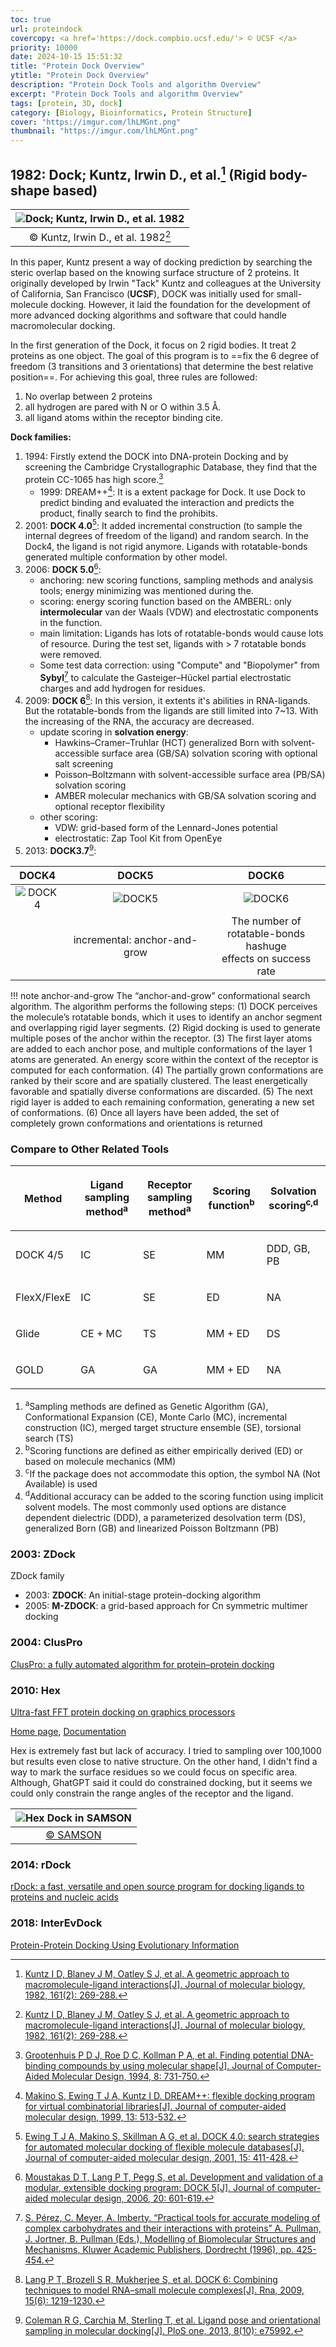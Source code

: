 ```yaml
---
toc: true
url: proteindock
covercopy: <a href='https://dock.compbio.ucsf.edu/'> © UCSF </a>
priority: 10000
date: 2024-10-15 15:51:32
title: "Protein Dock Overview"
ytitle: "Protein Dock Overview"
description: "Protein Dock Tools and algorithm Overview"
excerpt: "Protein Dock Tools and algorithm Overview"
tags: [protein, 3D, dock]
category: [Biology, Bioinformatics, Protein Structure]
cover: "https://imgur.com/lhLMGnt.png"
thumbnail: "https://imgur.com/lhLMGnt.png"
---
```



## 1982: Dock; Kuntz, Irwin D., et al.[^dock] (Rigid body-shape based)

|![Dock; Kuntz, Irwin D., et al. 1982](https://imgur.com/lsob6Ob.png)|
|:-:|
|© Kuntz, Irwin D., et al. 1982[^dock]|


In this paper, Kuntz present a way of docking prediction by searching the steric overlap based on the knowing surface structure of 2 proteins. It originally developed by Irwin "Tack" Kuntz and colleagues at the University of California, San Francisco (**UCSF**), DOCK was initially used for small-molecule docking. However, it laid the foundation for the development of more advanced docking algorithms and software that could handle macromolecular docking.

In the first generation of the Dock, it focus on 2 rigid bodies. It treat 2 proteins as one object. The goal of this program is to ==fix the 6 degree of freedom (3 transitions and 3 orientations) that determine the best relative position==. For achieving this goal, three rules are followed:
1. No overlap between 2 proteins
2. all hydrogen are pared with N or O within 3.5 Å. 
3. all ligand atoms within the receptor binding cite.



**Dock families:**
1. 1994: Firstly extend the DOCK into DNA-protein Docking and by screening the Cambridge Crystallographic Database, they find that the protein CC-1065 has high score.[^dock_dna]
    - 1999: DREAM++[^dream++]: It is a extent package for Dock. It use Dock to predict binding and evaluated the interaction and predicts the product, finally search to find the prohibits.
2. 2001: **DOCK 4.0**[^dock4]: It added incremental construction (to sample the internal degrees of freedom of the ligand) and random search. In the Dock4, the ligand is not rigid anymore. Ligands with rotatable-bonds generated multiple conformation by other model. 
3. 2006: **DOCK 5.0**[^dock5]:
    - anchoring: new scoring functions, sampling methods and analysis tools; energy minimizing was mentioned during the.
    - scoring: energy scoring function based on the AMBERL: only **intermolecular** van der Waals (VDW) and electrostatic components in the function. 
    - main limitation: Ligands has lots of rotatable-bonds would cause lots of resource. During the test set, ligands with > 7 rotatable bonds were removed.
    - Some test data correction: using "Compute" and "Biopolymer" from **Sybyl**[^Sybyl] to calculate the Gasteiger–Hückel partial electrostatic charges and add hydrogen for residues.
4. 2009: **DOCK 6**[^dock6]: In this version, it extents it's abilities in RNA-ligands. But the rotatable-bonds from the ligands are still limited into 7~13. With the increasing of the RNA, the accuracy are decreased.
    - update scoring in **solvation energy**:
        - Hawkins–Cramer–Truhlar (HCT) generalized Born with solvent-accessible surface area (GB/SA) solvation scoring with optional salt screening
        - Poisson–Boltzmann with solvent-accessible surface area (PB/SA) solvation scoring
        - AMBER molecular mechanics with GB/SA solvation scoring and optional receptor flexibility
    - other scoring:
        - VDW: grid-based form of the Lennard-Jones potential
        - electrostatic: Zap Tool Kit from OpenEye
5. 2013: **DOCK3.7**[^dock3]:


[^dock]: [Kuntz I D, Blaney J M, Oatley S J, et al. A geometric approach to macromolecule-ligand interactions[J]. Journal of molecular biology, 1982, 161(2): 269-288.](https://www.sciencedirect.com/science/article/pii/002228368290153X)
[^dock_dna]: [Grootenhuis P D J, Roe D C, Kollman P A, et al. Finding potential DNA-binding compounds by using molecular shape[J]. Journal of Computer-Aided Molecular Design, 1994, 8: 731-750.](https://link.springer.com/article/10.1007/BF00124018)
[^dream++]: [Makino S, Ewing T J A, Kuntz I D. DREAM++: flexible docking program for virtual combinatorial libraries[J]. Journal of computer-aided molecular design, 1999, 13: 513-532.](https://link.springer.com/article/10.1023/A:1008066310669)
[^dock4]: [Ewing T J A, Makino S, Skillman A G, et al. DOCK 4.0: search strategies for automated molecular docking of flexible molecule databases[J]. Journal of computer-aided molecular design, 2001, 15: 411-428.](https://link.springer.com/article/10.1023/a:1011115820450)
[^dock5]: [Moustakas D T, Lang P T, Pegg S, et al. Development and validation of a modular, extensible docking program: DOCK 5[J]. Journal of computer-aided molecular design, 2006, 20: 601-619.](https://link.springer.com/article/10.1007/s10822-006-9060-4)
[^dock3]: [Coleman R G, Carchia M, Sterling T, et al. Ligand pose and orientational sampling in molecular docking[J]. PloS one, 2013, 8(10): e75992.](https://journals.plos.org/plosone/article?id=10.1371/journal.pone.0075992)
[^dock6]: [Lang P T, Brozell S R, Mukherjee S, et al. DOCK 6: Combining techniques to model RNA–small molecule complexes[J]. Rna, 2009, 15(6): 1219-1230.](https://rnajournal.cshlp.org/content/15/6/1219.short)
[^Sybyl]: [S. Pérez, C. Meyer, A. Imberty. “Practical tools for accurate modeling of complex carbohydrates and their interactions with proteins” A. Pullman, J. Jortner, B. Pullman (Eds.), Modelling of Biomolecular Structures and Mechanisms, Kluwer Academic Publishers, Dordrecht (1996), pp. 425-454.](https://bcrf.biochem.wisc.edu/all-tutorials/tutorial-materials-guests/185-2/)

|DOCK4|DOCK5|DOCK6|
|:-:|:-:|:-:|
|![DOCK4](https://imgur.com/SJJfgKt.png)|![DOCK5](https://media.springernature.com/full/springer-static/image/art%3A10.1007%2Fs10822-006-9060-4/MediaObjects/10822_2006_9060_Fig1_HTML.gif)|![DOCK6](https://rnajournal.cshlp.org/content/15/6/1219/F1.large.jpg)
||incremental: anchor-and-grow|The number of<br>rotatable-bonds hashuge<br>effects on success rate|

!!! note anchor-and-grow
    The “anchor-and-grow” conformational search algorithm. The algorithm performs the following steps: (1) DOCK perceives the molecule’s rotatable bonds, which it uses to identify an anchor segment and overlapping rigid layer segments. (2) Rigid docking is used to generate multiple poses of the anchor within the receptor. (3) The first layer atoms are added to each anchor pose, and multiple conformations of the layer 1 atoms are generated. An energy score within the context of the receptor is computed for each conformation. (4) The partially grown conformations are ranked by their score and are spatially clustered. The least energetically favorable and spatially diverse conformations are discarded. (5) The next rigid layer is added to each remaining conformation, generating a new set of conformations. (6) Once all layers have been added, the set of completely grown conformations and orientations is returned




### Compare to Other Related Tools

<div class="c-article-table-container"><div class="c-article-table-border c-table-scroll-wrapper"><div class="c-table-scroll-wrapper__content c-table-scroll-wrapper__fade--transparent" data-component-scroll-wrapper=""><table class="data last-table"><thead class="c-article-table-head"><tr><th class="u-text-left "><p>Method</p></th><th class="u-text-left "><p>Ligand sampling method<sup>a</sup>
                                          </p></th><th class="u-text-left "><p>Receptor sampling method<sup>a</sup>
                                          </p></th><th class="u-text-left "><p>Scoring function<sup>b</sup>
                                          </p></th><th class="u-text-left "><p>Solvation scoring<sup>c,d</sup>
                                          </p></th></tr></thead><tbody><tr><td class="u-text-left "><p>DOCK 4/5 </p></td><td class="u-text-left "><p>IC</p></td><td class="u-text-left "><p>SE</p></td><td class="u-text-left "><p>MM</p></td><td class="u-text-left "><p>DDD, GB, PB</p></td></tr><tr><td class="u-text-left "><p>FlexX/FlexE </p></td><td class="u-text-left "><p>IC</p></td><td class="u-text-left "><p>SE</p></td><td class="u-text-left "><p>ED</p></td><td class="u-text-left "><p>NA</p></td></tr><tr><td class="u-text-left "><p>Glide</p></td><td class="u-text-left "><p>CE&nbsp;+&nbsp;MC</p></td><td class="u-text-left "><p>TS</p></td><td class="u-text-left "><p>MM&nbsp;+&nbsp;ED</p></td><td class="u-text-left "><p>DS</p></td></tr><tr><td class="u-text-left "><p>GOLD </p></td><td class="u-text-left "><p>GA</p></td><td class="u-text-left "><p>GA</p></td><td class="u-text-left "><p>MM&nbsp;+&nbsp;ED</p></td><td class="u-text-left "><p>NA</p></td></tr></tbody></table></div></div><div class="c-article-table-footer"><ol>
                      <li>
                                    <sup>a</sup>Sampling methods are defined as Genetic Algorithm (GA), Conformational Expansion (CE), Monte Carlo (MC), incremental construction (IC), merged target structure ensemble (SE), torsional search (TS)</li>
                      <li>
                                    <sup>b</sup>Scoring functions are defined as either empirically derived (ED) or based on molecule mechanics (MM)</li>
                      <li>
                                    <sup>c</sup>If the package does not accommodate this option, the symbol NA (Not Available) is used</li>
                      <li>
                                    <sup>d</sup>Additional accuracy can be added to the scoring function using implicit solvent models. The most commonly used options are distance dependent dielectric (DDD), a parameterized desolvation term (DS), generalized Born (GB) and linearized Poisson Boltzmann (PB)</li>
                    </ol></div></div>



### 2003: ZDock

ZDock family
- 2003: **ZDOCK**: An initial-stage protein-docking algorithm
- 2005: **M-ZDOCK**: a grid-based approach for Cn symmetric multimer docking

### 2004: ClusPro

[ClusPro: a fully automated algorithm for protein–protein docking](https://academic.oup.com/nar/article/32/suppl_2/W96/1040440)


### 2010: Hex

[Ultra-fast FFT protein docking on graphics processors](https://academic.oup.com/bioinformatics/article/26/19/2398/229220)

[Home page](https://hex.loria.fr/), [Documentation](https://hex.loria.fr/manual800/hex_manual.html)

Hex is extremely fast but lack of accuracy. I tried to sampling over 100,1000 but results even close to native structure.
On the other hand, I didn't find a way to mark the surface residues so we could focus on specific area. Although, GhatGPT said it could do constrained docking, but it seems we could only constrain the range angles of the receptor and the ligand.

|![Hex Dock in SAMSON](https://documentation.samson-connect.net/tutorials/hex/images/hex-results-animation.gif)|
|:-:|
|[© SAMSON](https://documentation.samson-connect.net/tutorials/hex/protein-docking-with-hex/)|

### 2014: rDock

[rDock: a fast, versatile and open source program for docking ligands to proteins and nucleic acids](https://journals.plos.org/ploscompbiol/article?id=10.1371/journal.pcbi.1003571)


### 2018: InterEvDock

[Protein-Protein Docking Using Evolutionary Information](https://link.springer.com/protocol/10.1007/978-1-4939-7759-8_28)








<style>
pre {
  background-color:#38393d;
  color: #5fd381;
}
</style>
